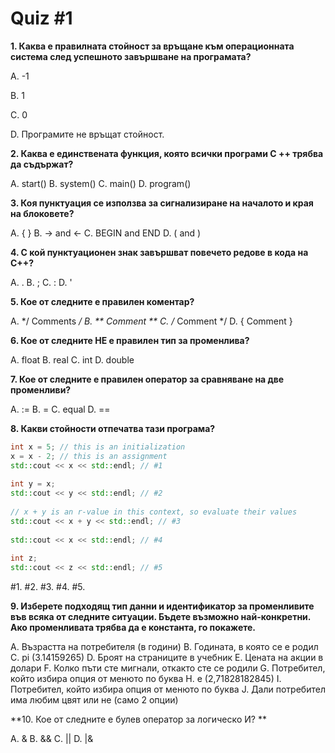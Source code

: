 # Quiz #1 

**1.  Каква е правилната стойност за връщане към операционната система след успешното завършване на програмата?**

A. -1 

B. 1

C. 0 

D. Програмите не връщат стойност.


**2. Каква е единствената функция, която всички програми C ++ трябва да съдържат?**

A. start()
B. system() 
C. main() 
D. program()

**3. Коя пунктуация се използва за сигнализиране на началото и края на блоковете?**

A. { } 
B. -> and <- 
C. BEGIN and END 
D. ( and ) 

**4. С кой пунктуационен знак завършват повечето редове в кода на C++?**

A. . 
B. ; 
C. : 
D. ' 

**5. Кое от следните е правилен коментар?**

A. */ Comments */
B. ** Comment **
C. /* Comment */
D. { Comment }

**6. Кое от следните НЕ е правилен тип за променлива?**

A. float
B. real
C. int
D. double

**7. Кое от следните е правилен оператор за сравняване на две променливи?**

A. :=
B. =
C. equal
D. ==

**8. Какви стойности отпечатва тази програма?**
```c++
int x = 5; // this is an initialization
x = x - 2; // this is an assignment
std::cout << x << std::endl; // #1
 
int y = x;
std::cout << y << std::endl; // #2
 
// x + y is an r-value in this context, so evaluate their values
std::cout << x + y << std::endl; // #3
 
std::cout << x << std::endl; // #4
 
int z;
std::cout << z << std::endl; // #5
```
#1.
#2.
#3.
#4.
#5.

**9. Изберете подходящ тип данни и идентификатор за променливите във всяка от следните ситуации. Бъдете възможно най-конкретни. Ако променливата трябва да е константа, го покажете.**

A. Възрастта на потребителя (в години)
B. Годината, в която се е родил
C. pi (3.14159265)
D. Броят на страниците в учебник
E. Цената на акции в долари 
F. Колко пъти сте мигнали, откакто сте се родили
G. Потребител, който избира опция от менюто по буква
H. е (2,71828182845)
I. Потребител, който избира опция от менюто по буква
J. Дали потребител има любим цвят или не (само 2 опции)

**10. Кое от следните е булев оператор за логическo И? **

A. &
B. &&
C. ||
D. |&
